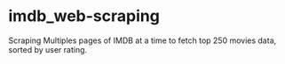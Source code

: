 # imdb_web-scraping

Scraping Multiples pages of IMDB at a time to fetch top 250 movies data, sorted by user rating.
